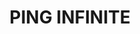 ---
title: ' PING INFINITE 生态圈'
translationKey: "products"
layout: "ecosystem"
img: 'img/ecosystem/a1.png'
desc_main: 'A multi-effect cream that visibly lifts, tightens, smooths, moisturizes, has a fine texture, uniform tone, and enhances gloss and elasticity, this anti-aging cream provides 7 key signs of aging, including fine lines and wrinkles, loss of elasticity, and uneven tone and texture. '
image: 'img/products/a1a.png'

product_1_title: 'PING INFINITE 唯一的原则就是 “让群众受益”'
product_1_image: 'products/a3.png'
product_1_desc: "PING INFINITE生态圈是为了打造一个综合的生态圈，这意味着 我们不仅专注在基本生活必须，也专注在提升生活品质。PING INFINITE生态圈整合了不同的元素如：效率(提升生活效率)、财务 规划（无忧无虑的生活），资源整合（集合人群）、品味人生（提升生 活品质）、教育（提升各方面的知识）。 在PING INFINITE生态圈， 我们将会聚在一起并组成一个难以想象的强大的联盟，我们承诺， 在PING INFINITE，我们绝对会带给你非凡的体验以及带你登上 另一高峰。"
product_1_image2: 'img/ecosystem/a2.svg'

title: 'PING INFINITE'
tab:
  - name: '电子钱包'
    icon: 'ewallet'
    desc: 'PING INFINITE电子钱包不会是一般的区块链钱包，PING INFINITE电子钱 包比传统电子钱包有更多的变化。传统区块链钱包如imToken和Trust Wallet 只是单纯的能够储存加密货币而已。在PING INFINITE电子钱包，除了专注在 高安全性我们也提升了使用的流动性，无论联网还是断网，PING INFINITE电 子钱包能够广泛的在市场上使用，你可以以PING INFINITE电子钱包内的加 密货币来支付，它不止方便，你还可以再部分的商店中获得折扣。除此之外， PING INFINITE电子钱包也提供高度安全的财务管理服务，在不影响你钱包内 的加密货币情况下，每当你在钱包内存入加密货币。你还可以收取一定百分比 的利息。'
  - name: '支付'
    icon: 'pay'
    desc: '通过PING INFINITE电子钱包，打造全面化的PING INFINITE支付系统。 PING INFINITE支付系统就好比是结合区块链技术的微信支付及支付宝一样。 PING INFINITE支付系统将会打造一个更全面化的系统，无论您生在何处都可 运用PING INFINITE支付进行支付，只有拥有一部手机就可进行支付。PING INFINITE支付的最大功能在于不仅仅是数字资产的支付而用户还可通过法币 支付，法币结算；法币支付，法币结算；数字货币支付，数字货币结算；数字货币 支付，法币结算。更全面化的支付系统，符合各大市场，无论是法币市场还是数 字货币市场，PING支付都可做到安全便捷的功效。'
  - name: '交易所'
    icon: 'exchange'
    desc: 'PING INFINITE HUB将会打造一个综合性的区块链交易所，实现跨链交易， C2C交易，甚至是打通法币兑换数字货币的通道。让每一位粉丝们都可轻轻松 松的通过PING交易所进行购买或出售数字货币。综合性的交易所让您无论在 各国各地都可完成您的交易。'
  - name: '教育'
    icon: 'education'
    desc: '一家企业的发展处决于他的教育系统，一家好的企业必须不断洞察先机，聚集 各个领域精髓，并且进行教育培训，让所有家人们都可从中获取更丰富的知识。 在PING INFINITE教育培训中，我们会召集全球知名培训师为各位PING INFINITE 家人们量身定制一系列的教育系统以便提高所有人的知识。不仅如此，透过 PING INFINITE俱乐部，我们聚集了各界精英人才，每个人在这里都是导师的 身份，每个人都可将自身的本领传递给其他的U秀成员，以这种形式，所有成员 都可收益其中。'
  - name: '金融'
    icon: 'finance'
    desc: 'PING INFINITE金融把传统金融如外汇，期货，股票，基金等结合区块链技术， 把所有金融服务领域通过区块链技术进行结合，让传统金融交易变得更便捷， 更安全，更透明。在PING INFINITE金融里，我们不仅仅可以交易期货，外汇， 数字货币等，我们还可通过PING INFINITE金融增加关于金融领域的知识。在 PING INFINITE金融当中，我们将会把各个金融领域的佼佼者带到这个平台中， 透过论文等方式，让更多的人提高自身对金融的认知，让交易变得更轻松。'
  - name: '商场'
    icon: 'mall'
    desc: 'PING INFINITE商城是专属为了我们的PING INFINITE家人们而开发的O2O 商城。帮助PING INFINITE的家人们在生意更上一层楼。结合我们PING INFINITE辅助系统，让PING INFINITE的家人们可以把生意搬到线上模式。 符合未来发展趋势。<br><br>  PING INFINITE人脉+PING INFINITE商城=无限的商机。'
  - name: '置业'
    icon: 'home'
    desc: 'PING INFINITE置业是我们PING INFINITE重大的发展规划。无论任何 时代，房地产都是最佳的投资。PING INFINITE会在房地产投资有潜力的 项目以及结合行内企业，开发不同的房地产项目。包括政府工程等等。'
  - name: '行天下'
    icon: 'world'
    desc: 'PING INFINITE行天下是一款内置在PING INFINITE app软件里的记步工 具。可以帮助PING INFINITE家人们了解每天自己行走了多少步才符合健康 标准。PING INFINITE行天下结合区块链技术，让健康生活传递到每一个人身 上，不仅计算步速甚至还提供健康意见，实时记录，甚至还提供附近搜索让我们 可以更便捷的了解我们附近的商店等。PING INFINITE行天下，无论到哪都 行。'
  - name: '生活'
    icon: 'life'
    desc: 'PING INFINITE生活是PING INFINITE APP内置的还款系统，里面包含了 可以缴纳手机话费，收电费，以及各项缴纳服务等等。PING INFINITE生活，让 生活更轻松。'
  - name: '娱乐城'
    icon: 'entertainment'
    desc: 'PING INFINITE App内有设计格式各样的小游戏，更加PING INFINITE APP 用户的粘性。消磨娱乐时间，玩家甚至可以透过PING INFINITE娱乐城里找寻 自己的管道收入，娱乐的同时还可增加您的收入。'
  - name: '社交媒体'
    icon: 'social'
    desc: 'PING INFINITE App里也包含了聊天室，包括可以发朋友圈，建立自己专属的 博客，以及格式各样是市面上所有社交媒体的功能。PING INFINITE社交媒体 还可让您结识到更多的朋友，为您的生活添加色彩。'




---